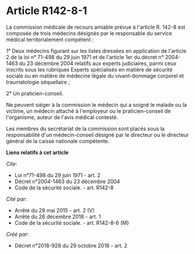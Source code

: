 # Article R142-8-1

La commission médicale de recours amiable prévue à l'article R. 142-8 est composée de trois médecins désignés par le
responsable du service médical territorialement compétent : 

1° Deux médecins figurant sur les listes dressées en application de l'article 2 de la loi n° 71-498 du 29 juin 1971 et de
l'article 1er du décret n° 2004-1463 du 23 décembre 2004 relatifs aux experts judiciaires, parmi ceux inscrits sous les
rubriques Experts spécialisés en matière de sécurité sociale ou en matière de médecine légale du vivant-dommage corporel et
traumatologie séquellaire ; 

2° Un praticien-conseil. 

Ne peuvent siéger à la commission le médecin qui a soigné le malade ou la victime, un médecin attaché à l'employeur ou le
praticien-conseil de l'organisme, auteur de l'avis médical contesté. 

Les membres du secrétariat de la commission sont placés sous la responsabilité d'un médecin-conseil désigné par le directeur
ou le directeur général de la caisse nationale compétente.

**Liens relatifs à cet article**

_Cite_:

  - Loi n°71-498 du 29 juin 1971 - art. 2
  - Décret n°2004-1463 du 23 décembre 2004
  - Code de la sécurité sociale. - art. R142-8

_Cité par_:

  - Arrêté du 29 mai 2015 - art. 2 (V)
  - Arrêté du 26 décembre 2018 - art. 1
  - Code de la sécurité sociale. - art. R142-8-6 (M)

_Créé par_:

  - Décret n°2018-928 du 29 octobre 2018 - art. 2
